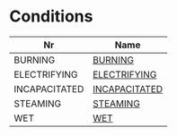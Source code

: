 

# Conditions



| Nr | Name | 
|  --  |  --  | 
| BURNING | [BURNING](List/BURNING.md) | 
| ELECTRIFYING | [ELECTRIFYING](List/ELECTRIFYING.md) | 
| INCAPACITATED | [INCAPACITATED](List/INCAPACITATED.md) | 
| STEAMING | [STEAMING](List/STEAMING.md) | 
| WET | [WET](List/WET.md) | 


